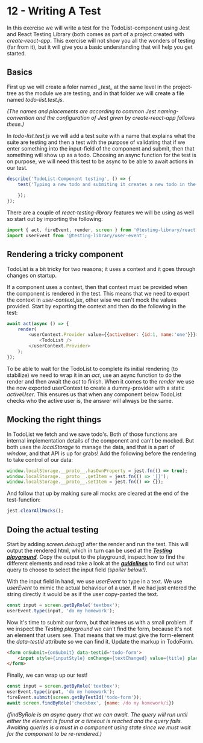# 12 - Writing A Test

In this exercise we will write a test for the TodoList-component using Jest and React Testing Library (both comes as part of a project created with *create-react-app*. This exercise will not show you all the wonders of testing (far from it), but it will give you a basic understanding that will help you get started.

## Basics

First up we will create a foler named *\__test__* at the same level in the project-tree as the module we are testing, and in that folder we will create a file named *todo-list.test.js*.

*(The names and placements are according to common Jest naming-convention and the configuration of Jest given by create-react-app follows these.)*

In *todo-list.test.js* we will add a test suite with a name that explains what the suite are testing and then a test with the purpose of validating that if we enter something into the input-field of the component and submit, then that something will show up as a todo. Choosing an async function for the test is on purpose, we will need this test to be async to be able to await actions in our test.

```javascript
describe('TodoList-Component testing', () => {
    test('Typing a new todo and submiting it creates a new todo in the list', async () => {
    
    });
});
```

There are a couple of *react-testing-library* features we will be using as well so start out by importing the following:

```javascript
import { act, fireEvent, render, screen } from '@testing-library/react';
import userEvent from '@testing-library/user-event';
```

## Rendering a tricky component

TodoList is a bit tricky for two reasons; it uses a context and it goes through changes on startup.

If a component uses a context, then that context must be provided when the component is rendered in the test. This means that we need to export the context in *user-context.jsx*, other wise we can't mock the values provided. Start by exporting the context and then do the following in the test:

```javascript
await act(async () => {
    render(
        <userContext.Provider value={{activeUser: {id:1, name:'one'}}}>
            <TodoList />
        </userContext.Provider>
    );
});
```

To be able to wait for the TodoList to complete its initial rendering (to stabilize) we need to wrap it in an *act*, use an async function to do the render and then await the *act* to finish. When it comes to the *render* we use the now exported userContext to create a dummy-provider with a static *activeUser*. This ensures us that when any component below TodoList checks who the active user is, the answer will always be the same.

## Mocking the right things

In TodoList we fetch and we save todo's. Both of those functions are internal implementation details of the component and can't be mocked. But both uses the *localStorage* to manage the data, and that is a part of *window*, and that API is up for grabs! Add the following before the rendering to take control of our data:

```javascript
window.localStorage.__proto__.hasOwnProperty = jest.fn(() => true);
window.localStorage.__proto__.getItem = jest.fn(() => '[]');
window.localStorage.__proto__.setItem = jest.fn(() => {});
```

And follow that up by making sure all mocks are cleared at the end of the test-function:

```javascript
jest.clearAllMocks();
``` 

## Doing the actual testing

Start by adding *screen.debug()* after the render and run the test. This will output the rendered html, which in turn can be used at the [***Testing playground***](https://testing-playground.com/). Copy the output to the playground, inspect how to find the different elements and read take a look at the [***guidelines***](https://testing-library.com/docs/queries/about#priority) to find out what query to choose to select the input field *(spoiler below!)*.

With the input field in hand, we use *userEvent* to type in a text. We use *userEvent* to mimic the actual behaviour of a user. If we had just entered the string directly it would be as if the user copy-pasted the text.

```javascript
const input = screen.getByRole('textbox');
userEvent.type(input, 'do my homework');
```

Now it's time to submit our form, but that leaves us with a small problem. If we inspect the *Testing playground* we can't find the form, because it's not an element that users see. That means that we must give the form-element the *data-testid* attribute so we can find it. Update the markup in TodoForm.

```html
<form onSubmit={onSubmit} data-testid='todo-form'>
    <input style={inputStyle} onChange={textChanged} value={title} placeholder="What do you need to do?"/>
</form>
```

Finally, we can wrap up our test!

```javascript
const input = screen.getByRole('textbox');
userEvent.type(input, 'do my homework');
fireEvent.submit(screen.getByTestId('todo-form'));
await screen.findByRole('checkbox', {name: /do my homework/i})
```

*(findByRole is an async query that we can await. The query will run until either the element is found or a timeout is reached and the query fails. Awaiting queries is a must in a component using state since we must wait for the component to be re-rendered.)*